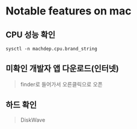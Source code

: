 # Notable features on mac

## CPU 성능 확인
`sysctl -n machdep.cpu.brand_string`

## 미확인 개발자 앱 다운로드(인터넷)
> finder로 들어가서 오른클릭으로 오픈

## 하드 확인
> DiskWave
